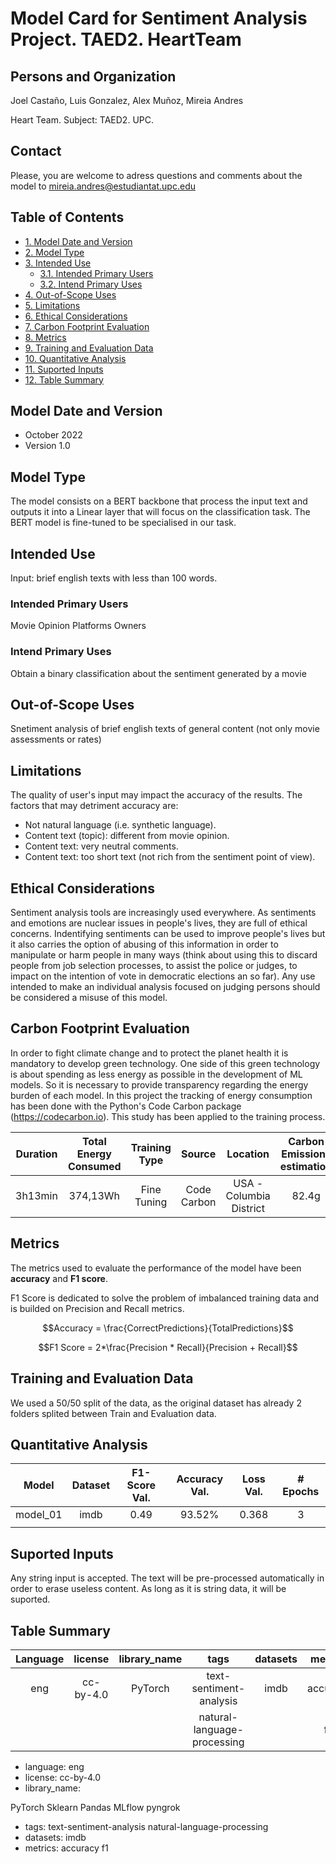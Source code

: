 # Model Card for Sentiment Analysis Project. TAED2. HeartTeam

## Persons and Organization
Joel Castaño, Luis Gonzalez, Alex Muñoz, Mireia Andres


Heart Team. Subject: TAED2. UPC.

## Contact

Please, you are welcome to adress questions and comments about the model to mireia.andres@estudiantat.upc.edu

## Table of Contents

- [1. Model Date and Version](#model-date-and-version)
- [2. Model Type](#model-type)
- [3. Intended Use](#intended-use)
  - [3.1. Intended Primary Users](#intended-primary-users)
  - [3.2. Intend Primary Uses](#intend-primary-uses)
- [4. Out-of-Scope Uses](#out-of-scope-uses)
- [5. Limitations](#limitations) 
- [6. Ethical Considerations](#ethical-considerations)
- [7. Carbon Footprint Evaluation](#carbon-footprint-evaluation)
- [8. Metrics](#metrics)
- [9. Training and Evaluation Data](#training-and-evaluation-data)
- [10. Quantitative Analysis](#quantitative-analysis)
- [11. Suported Inputs](#suported-inputs)
- [12. Table Summary](#table-summary)

## Model Date and Version

- October 2022
- Version 1.0

## Model Type
The model consists on a BERT backbone that process the input text and outputs it into a Linear layer that will focus on the classification task. The BERT model is fine-tuned to be specialised in our task.

## Intended Use

Input: brief english texts with less than 100 words.

### Intended Primary Users

Movie Opinion Platforms Owners

### Intend Primary Uses

Obtain a binary classification about the sentiment generated by a movie 

## Out-of-Scope Uses

Snetiment analysis of brief english texts of general content (not only movie assessments or rates)

## Limitations

The quality of user's input may impact the accuracy of the results. The factors that may detriment accuracy are:

- Not natural language (i.e. synthetic language).
- Content text (topic): different from movie opinion.
- Content text: very neutral comments.
- Content text: too short text (not rich from the sentiment point of view).

## Ethical Considerations

Sentiment analysis tools are increasingly used everywhere. As sentiments and emotions are nuclear issues in people's lives, they are full of ethical concerns. Indentifying sentiments can be used to improve people's lives but it also carries the option of abusing of this information in order to manipulate or harm people in many ways (think about using this to discard people from job selection processes, to assist the police or judges, to impact on the intention of vote in democratic elections an so far). Any use intended to make an individual analysis focused on judging persons should be considered a misuse of this model.

## Carbon Footprint Evaluation

In order to fight climate change and to protect the planet health it is mandatory to develop green technology. One side of this green technology is about spending as less energy as possible in the development of ML models. So it is necessary to provide transparency regarding the energy burden of each model. In this project the tracking of energy consumption has been done with the Python's Code Carbon package (https://codecarbon.io). This study has been applied to the training process.


| Duration | Total Energy Consumed | Training Type | Source      | Location | Carbon Emissions estimation | 
| :-------:| :-------------------: | :-----------: | :---------: | :------: | :-------------------------: | 
| 3h13min  | 374,13Wh              | Fine Tuning   | Code Carbon | USA - Columbia District | 82.4g        | 




## Metrics

The metrics used to evaluate the performance of the model have been **accuracy** and **F1 score**.

F1 Score is dedicated to solve the problem of imbalanced training data and is builded on Precision and Recall metrics.

$$Accuracy = \frac{CorrectPredictions}{TotalPredictions}$$

$$F1  Score = 2*\frac{Precision * Recall}{Precision + Recall}$$

## Training and Evaluation Data

We used a 50/50 split of the data, as the original dataset has already 2 folders splited between Train and Evaluation data.

## Quantitative Analysis

| Model    | Dataset | F1-Score Val. | Accuracy Val. | Loss Val. | # Epochs      |
| :------: | :-----: | :-----------: | :-----------: | :-------: | :-----------: |
| model_01 | imdb    | 0.49          | 93.52%        | 0.368     | 3             |
|          |         |               |               |           |               |    

## Suported Inputs

Any string input is accepted. The text will be pre-processed automatically in order to erase useless content. As long as it is string data, it will be suported.

## Table Summary

| Language | license   | library_name | tags                       | datasets | metrics |
| :------: | :-----:   | :-----:      | :------:                   |:--------:|:------: |
| eng      | cc-by-4.0 | PyTorch      | text-sentiment-analysis    |  imdb    |accuracy |
|          |           |              |natural-language-processing |          |f1       |


- language:
eng
- license: 
cc-by-4.0
- library_name: 

PyTorch
Sklearn
Pandas
MLflow
pyngrok

- tags:
text-sentiment-analysis
natural-language-processing
- datasets:
imdb
- metrics:
accuracy
f1
